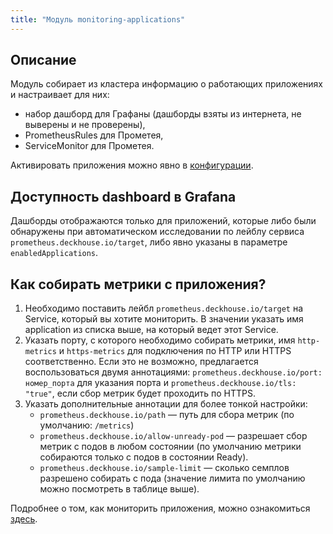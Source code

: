 ```yaml
---
title: "Модуль monitoring-applications"
---
```


## Описание

Модуль собирает из кластера информацию о работающих приложениях и настраивает для них:
* набор дашборд для Графаны (дашборды взяты из интернета, не выверены и не проверены),
* PrometheusRules для Прометея,
* ServiceMonitor для Прометея.

Активировать приложения можно явно в [конфигурации](configuration.html).


## Доступность dashboard в Grafana
Дашборды отображаются только для приложений, которые либо были обнаружены при автоматическом исследовании по лейблу сервиса
`prometheus.deckhouse.io/target`, либо явно указаны в параметре `enabledApplications`.

## Как собирать метрики с приложения?

1. Необходимо поставить лейбл `prometheus.deckhouse.io/target` на Service, который вы хотите мониторить. В значении указать имя application из списка выше, на который ведет этот Service.
2. Указать порту, с которого необходимо собирать метрики, имя `http-metrics` и `https-metrics` для подключения по HTTP или HTTPS соответственно.
Если это не возможно, предлагается воспользоваться двумя аннотациями: `prometheus.deckhouse.io/port: номер_порта` для указания порта и `prometheus.deckhouse.io/tls: "true"`, если сбор метрик будет проходить по HTTPS.
3. Указать дополнительные аннотации для более тонкой настройки:
    * `prometheus.deckhouse.io/path` — путь для сбора метрик (по умолчанию: `/metrics`)
    * `prometheus.deckhouse.io/allow-unready-pod` — разрешает сбор метрик с подов в любом состоянии (по умолчанию метрики собираются только с подов в состоянии Ready).
    * `prometheus.deckhouse.io/sample-limit` — сколько семплов разрешено собирать с пода (значение лимита по умолчанию можно посмотреть в таблице выше).

Подробнее о том, как мониторить приложения, можно ознакомиться [здесь](/modules/300-prometheus/faq.html).
